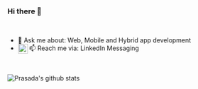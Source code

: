 ### Hi there 👋

<br/>

- 💬 Ask me about: Web, Mobile and Hybrid app development
- 📫 Reach me via: LinkedIn Messaging <a href="https://www.linkedin.com/in/prasadaraju/"><img align="left" alt="Prasada Indukuri" width="22px" src="https://cdn.jsdelivr.net/npm/simple-icons@v3/icons/linkedin.svg" /></a>

<br/>

![Prasada's github stats](https://github-readme-stats.vercel.app/api?username=contactipraju&show_icons=true&hide_border=true)

<br/>

<!--
**contactipraju/contactipraju** is a ✨ _special_ ✨ repository because its `README.md` (this file) appears on your GitHub profile.

Here are some ideas to get you started:

- 🔭 I’m currently working on ...
- 🌱 I’m currently learning ...
- 👯 I’m looking to collaborate on ...
- 🤔 I’m looking for help with ...
- 💬 Ask me about ...
- 📫 How to reach me: ...
- 😄 Pronouns: ...
- ⚡ Fun fact: ...
-->
